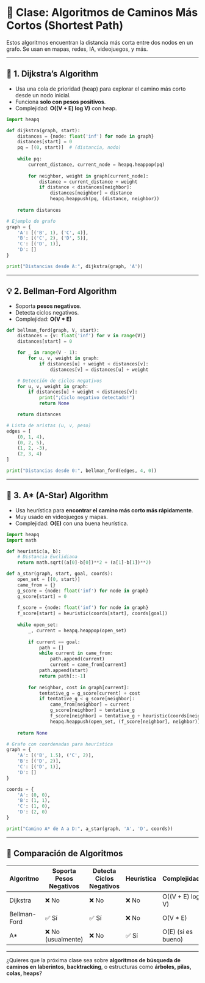 # 🚀 Clase: Algoritmos de Caminos Más Cortos (Shortest Path)

Estos algoritmos encuentran la distancia más corta entre dos nodos en un grafo. Se usan en mapas, redes, IA, videojuegos, y más.

---

## 📍 1. Dijkstra’s Algorithm

- Usa una cola de prioridad (heap) para explorar el camino más corto desde un nodo inicial.
- Funciona **solo con pesos positivos**.
- Complejidad: **O((V + E) log V)** con heap.

```python
import heapq

def dijkstra(graph, start):
    distances = {node: float('inf') for node in graph}
    distances[start] = 0
    pq = [(0, start)]  # (distancia, nodo)
    
    while pq:
        current_distance, current_node = heapq.heappop(pq)
        
        for neighbor, weight in graph[current_node]:
            distance = current_distance + weight
            if distance < distances[neighbor]:
                distances[neighbor] = distance
                heapq.heappush(pq, (distance, neighbor))
    
    return distances

# Ejemplo de grafo
graph = {
    'A': [('B', 1), ('C', 4)],
    'B': [('C', 2), ('D', 5)],
    'C': [('D', 1)],
    'D': []
}

print("Distancias desde A:", dijkstra(graph, 'A'))
```

---

## 💡 2. Bellman-Ford Algorithm

- Soporta **pesos negativos**.
- Detecta ciclos negativos.
- Complejidad: **O(V * E)**

```python
def bellman_ford(graph, V, start):
    distances = {v: float('inf') for v in range(V)}
    distances[start] = 0

    for _ in range(V - 1):
        for u, v, weight in graph:
            if distances[u] + weight < distances[v]:
                distances[v] = distances[u] + weight

    # Detección de ciclos negativos
    for u, v, weight in graph:
        if distances[u] + weight < distances[v]:
            print("¡Ciclo negativo detectado!")
            return None

    return distances

# Lista de aristas (u, v, peso)
edges = [
    (0, 1, 4),
    (0, 2, 5),
    (1, 2, -3),
    (2, 3, 4)
]

print("Distancias desde 0:", bellman_ford(edges, 4, 0))
```

---

## 🌟 3. A* (A-Star) Algorithm

- Usa heurística para **encontrar el camino más corto más rápidamente**.
- Muy usado en videojuegos y mapas.
- Complejidad: **O(E)** con una buena heurística.

```python
import heapq
import math

def heuristic(a, b):
    # Distancia Euclidiana
    return math.sqrt((a[0]-b[0])**2 + (a[1]-b[1])**2)

def a_star(graph, start, goal, coords):
    open_set = [(0, start)]
    came_from = {}
    g_score = {node: float('inf') for node in graph}
    g_score[start] = 0
    
    f_score = {node: float('inf') for node in graph}
    f_score[start] = heuristic(coords[start], coords[goal])
    
    while open_set:
        _, current = heapq.heappop(open_set)
        
        if current == goal:
            path = []
            while current in came_from:
                path.append(current)
                current = came_from[current]
            path.append(start)
            return path[::-1]
        
        for neighbor, cost in graph[current]:
            tentative_g = g_score[current] + cost
            if tentative_g < g_score[neighbor]:
                came_from[neighbor] = current
                g_score[neighbor] = tentative_g
                f_score[neighbor] = tentative_g + heuristic(coords[neighbor], coords[goal])
                heapq.heappush(open_set, (f_score[neighbor], neighbor))
    
    return None

# Grafo con coordenadas para heurística
graph = {
    'A': [('B', 1.5), ('C', 2)],
    'B': [('D', 2)],
    'C': [('D', 1)],
    'D': []
}

coords = {
    'A': (0, 0),
    'B': (1, 1),
    'C': (1, 0),
    'D': (2, 0)
}

print("Camino A* de A a D:", a_star(graph, 'A', 'D', coords))
```

---

## 📝 Comparación de Algoritmos

| Algoritmo      | Soporta Pesos Negativos | Detecta Ciclos Negativos | Heurística | Complejidad        |
|----------------|--------------------------|---------------------------|------------|--------------------|
| Dijkstra       | ❌ No                    | ❌ No                    | ❌ No      | O((V + E) log V)   |
| Bellman-Ford   | ✅ Sí                    | ✅ Sí                    | ❌ No      | O(V * E)           |
| A*             | ❌ No (usualmente)       | ❌ No                    | ✅ Sí      | O(E) (si es bueno) |

---

¿Quieres que la próxima clase sea sobre **algoritmos de búsqueda de caminos en laberintos**, **backtracking**, o estructuras como **árboles, pilas, colas, heaps**?
